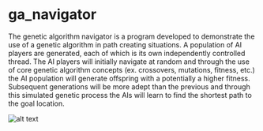 # ga_navigator
The genetic algorithm navigator is a program developed to demonstrate the use of a genetic algorithm in path creating situations. A population of AI players are generated, each of which is its own independently controlled thread. The AI players will initially navigate at random and through the use of core genetic algorithm concepts (ex. crossovers, mutations, fitness, etc.) the AI population will generate offspring with a potentially a higher fitness. Subsequent generations will be more adept than the previous and through this simulated genetic process the AIs will learn to find the shortest path to the goal location.

![alt text](https://raw.githubusercontent.com/jortega28/ga_navigator/tree/master/examples/demo1.gif)

